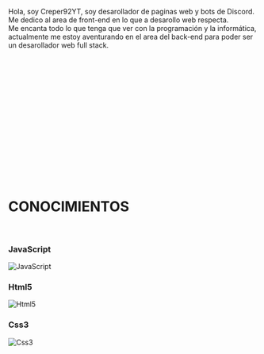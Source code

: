 <a class="aboutme_desc">Hola, soy Creper92YT, soy desarollador de paginas web y bots de Discord. Me dedico al area de front-end en lo que a desarollo web respecta. <br>Me encanta todo lo que tenga que ver con la programación y la informática, actualmente me estoy aventurando en el area del back-end para poder ser un desarollador web full stack.</a> <br>

<div class="spacer" style="margin-bottom: 100px; margin-top: 300px"></div> 


<h1 class="title1">CONOCIMIENTOS</h1> <br>

<div class="image_grid">

  <div class="subgrid">
        <h3 class="conocimientos_desc">JavaScript</h3>
<img class="conocimientos_img" src="http://creper92.hostarc.xyz/img/js.png" alt="JavaScript">
</div>
  <div class="subgrid">
        <h3 class="conocimientos_desc">Html5</h3>
<img class="conocimientos_img" src="http://creper92.hostarc.xyz/img/html5.png" alt="Html5">
</div>

  <div class="subgrid">
        <h3 class="conocimientos_desc">Css3</h3>
<img class="conocimientos_img" src="http://creper92.hostarc.xyz/img/css3.png" alt="Css3">
</div>
</div>
